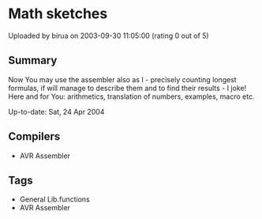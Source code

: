 # Math sketches

Uploaded by birua on 2003-09-30 11:05:00 (rating 0 out of 5)

## Summary

Now You may use the assembler also as I - precisely counting longest formulas, if will manage to describe them and to find their results - I joke! Here and for You: arithmetics, translation of numbers, examples, macro etc.


Up-to-date: Sat, 24 Apr 2004

## Compilers

- AVR Assembler

## Tags

- General Lib.functions
- AVR Assembler
